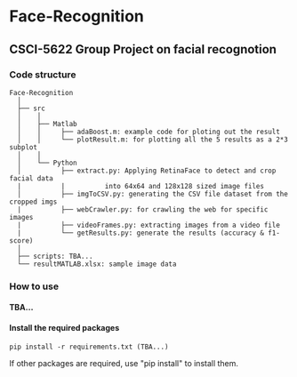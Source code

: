 # Face-Recognition

## CSCI-5622 Group Project on facial recognotion

### Code structure
```
Face-Recognition
  │ 
  ├── src
  │    │     
  │    ├── Matlab
  │    │     ├── adaBoost.m: example code for ploting out the result
  │    │     └── plotResult.m: for plotting all the 5 results as a 2*3 subplot
  │    │      
  │    └── Python
  │          ├── extract.py: Applying RetinaFace to detect and crop facial data
  |          |          into 64x64 and 128x128 sized image files
  │          ├── imgToCSV.py: generating the CSV file dataset from the cropped imgs
  |          ├── webCrawler.py: for crawling the web for specific images
  |          ├── videoFrames.py: extracting images from a video file 
  |          └── getResults.py: generate the results (accuracy & f1-score)
  │    
  ├── scripts: TBA...
  └── resultMATLAB.xlsx: sample image data
```

### How to use 
#### TBA...

#### Install the required packages
    pip install -r requirements.txt (TBA...)
    
If other packages are required, use "pip install" to install them.

